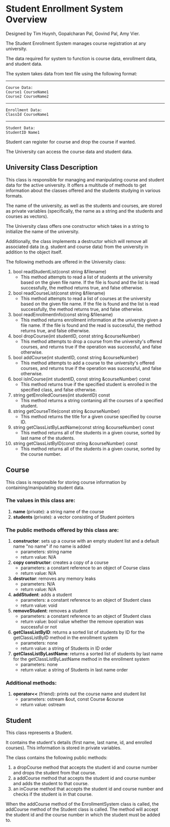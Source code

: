 # Student Enrollment System Overview
Designed by Tim Huynh, Gopalcharan Pal, Govind Pal, Amy Vier.

The Student Enrollment System manages course registration at any university.

The data required for system to function is course data, enrollment data, and student data.

The system takes data from text file using the following format:

-----------------------------
    Course Data:
    Course1 CourseName1
    Course2 CourseName2
-----------------------------
    Enrollment Data:
    ClassId CourseName1
-----------------------------
    Student Data:
    StudentID Name1
    
Student can register for course and drop the course if wanted. 

The University can access the course data and student data.

## University Class Description
This class is responsible for managing and manipulating course and student data for the active university. It offers a multitude of methods to get information about the classes offered and the students studying in various formats.

The name of the university, as well as the students and courses, are stored as private variables (specifically, the name as a string and the students and courses as vectors).

The University class offers one constructor which takes in a string to initialize the name of the university.

Additionally, the class implements a destructor which will remove all associated data (e.g. student and course data) from the university in addition to the object itself.

The following methods are offered in the University class:
1. bool readStudentList(const string &filename)
    * This method attempts to read a list of students at the university based on the given file name. If the file is found and the list is read successfully, the method returns true, and false otherwise.
2. bool readCourseList(const string &filename)
    * This method attempts to read a list of courses at the university based on the given file name. If the file is found and the list is read successfully, the method returns true, and false otherwise.
3. bool readEnrollmentInfo(const string &filename)
    * This method returns enrollment information at the university given a file name. If the file is found and the read is successful, the method returns true, and false otherwise.
4. bool dropCourse(int studentID, const string &courseNumber)
    * This method attempts to drop a course from the university's offered courses, and returns true if the operation was successful, and false otherwise.
5. bool addCourse(int studentID, const string &courseNumber)
    * This method attempts to add a course to the university's offered courses, and returns true if the operation was successful, and false otherwise.
6. bool isInCourse(int studentID, const string &courseNumber) const
    * This method returns true if the specified student is enrolled in the specified class, and false otherwise.
7. string getEnrolledCourses(int studentID) const
    * This method returns a string contaning all the courses of a specified student. 
8. string getCourseTitle(const string &courseNumber)
    * This method returns the title for a given course specified by course ID.
9. string getClassListByLastName(const string &courseNumber) const
    * This method returns all of the students in a given course, sorted by last name of the students.
10. string getClassListByID(const string &courseNumber) const
    * This method returns all of the students in a given course, sorted by the course number.

## Course
This class is responsible for storing course information by containing/manipulating student data. 

### The values in this class are:
1. **name** (private): a string name of the course
2. **students** (private): a vector consisting of Student pointers

### The public methods offered by this class are:
1. **constructor**: sets up a course with an empty student list and a default name "no name" if no name is added
    * parameters: string name
    * return value: N/A
2. **copy constructor**: creates a copy of a course
    * parameters: a constant reference to an object of Course class
    * return value: N/A
3. **destructor**: removes any memory leaks
    * parameters: N/A
    * return value: N/A
4. **addStudent**: adds a student
    * parameters: a constant reference to an object of Student class
    * return value: void
5. **removeStudent**: removes a student
    * parameters: a constant reference to an object of Student class
    * return value: bool value whether the remove operation was successful or not
6. **getClassListByID**: returns a sorted list of students by ID for the getClassListByID method in the enrollment system
    * parameters: none
    * return value: a string of Students in ID order
7. **getClassListByLastName**: returns a sorted list of students by last name for the getClassListByLastName method in the enrollment system
    * parameters: none
    * return value: a string of Students in last name order

### Additional methods:
1. **operator<<** (friend): prints out the course name and student list
    * parameters: ostream &out, const Course &course 
    * return value: ostream

## Student

This class represents a Student.

It contains the student's details (first name, last name, id, and enrolled courses). This information is stored in private variables.

The class contains the following public methods:
1. a dropCourse method that accepts the student id and course number and drops the student from that course.
2. a addCourse method that accepts the student id and course number and adds the student to that course.
3. an inCourse method that accepts the student id and course number and checks if the student is in that course.

When the addCourse method of the EnrollmentSystem class is called, the addCourse method of the Student class is called. The method will accept the student id and the course number in which the student must be added to.
